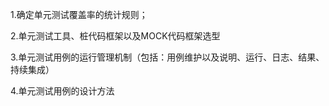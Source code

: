 
1.确定单元测试覆盖率的统计规则；

2.单元测试工具、桩代码框架以及MOCK代码框架选型

3.单元测试用例的运行管理机制（包括：用例维护以及说明、运行、日志、结果、持续集成）

4.单元测试用例的设计方法

